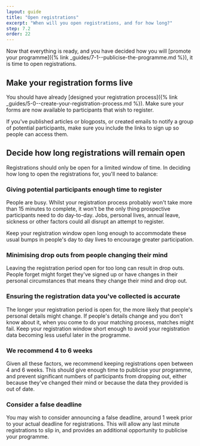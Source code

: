 ```yaml
---
layout: guide
title: "Open registrations"
excerpt: "When will you open registrations, and for how long?"
step: 7.2
order: 22
---
```


Now that everything is ready, and you have decided how you will [promote your programme]({% link _guides/7-1--publicise-the-programme.md %}), it is time to open registrations.

## Make your registration forms live

You should have already [designed your registration process]({% link _guides/5-0--create-your-registration-process.md %}). Make sure your forms are now available to participants that wish to register.

If you've published articles or blogposts, or created emails to notify a group of potential participants, make sure you include the links to sign up so people can access them.

## Decide how long registrations will remain open

Registrations should only be open for a limited window of time. In deciding how long to open the registrations for, you'll need to balance:

### Giving potential participants enough time to register

People are busy. Whilst your registration process probably won't take more than 15 minutes to complete, it won't be the only thing prospective participants need to do day-to-day. Jobs, personal lives, annual leave, sickness or other factors could all disrupt an attempt to register. 

Keep your registration window open long enough to accommodate these usual bumps in people's day to day lives to encourage greater participation.

### Minimising drop outs from people changing their mind

Leaving the registration period open for too long can result in drop outs. People forget might forget they've signed up or have changes in their personal circumstances that means they change their mind and drop out.

### Ensuring the registration data you've collected is accurate

The longer your registration period is open for, the more likely that people's personal details might change. If people's details change and you don't know about it, when you come to do your matching process, matches might fail. Keep your registration window short enough to avoid your registration data becoming less useful later in the programme.

### We recommend 4 to 6 weeks

Given all these factors, we recommend keeping registrations open between 4 and 6 weeks. This should give enough time to publicise your programme, and prevent significant numbers of participants from dropping out, either because they've changed their mind or because the data they provided is out of date.

### Consider a false deadline

You may wish to consider announcing a false deadline, around 1 week prior to your actual deadline for registrations. This will allow any last minute registrations to slip in, and provides an additional opportunity to publicise your programme.